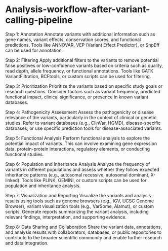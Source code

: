 # Analysis-workflow-after-variant-calling-pipeline
Step 1: Annotation
 Annotate variants with additional information such as gene names, variant effects, conservation scores, and functional predictions.
 Tools like ANNOVAR, VEP (Variant Effect Predictor), or SnpEff can be used for annotation.

Step 2: Filtering
 Apply additional filters to the variants to remove potential false positives or low-confidence variants based on criteria such as quality, read depth, allele frequency, or functional annotations.
Tools like GATK VariantFiltration, BCFtools, or custom scripts can be used for filtering.

Step 3: Prioritization
Prioritize the variants based on specific study goals or research questions.
Consider factors such as variant frequency, predicted functional impact, clinical significance, or presence in known variant databases.

Step 4: Pathogenicity Assessment
Assess the pathogenicity or disease relevance of the variants, particularly in the context of clinical or genetic studies.
Refer to variant databases (e.g., ClinVar, HGMD), disease-specific databases, or use specific prediction tools for disease-associated variants.

Step 5: Functional Analysis
Perform functional analysis to explore the potential impact of variants.
This can involve examining gene expression data, protein-protein interactions, regulatory elements, or conducting functional studies.

Step 6: Population and Inheritance Analysis
Analyze the frequency of variants in different populations and assess whether they follow expected inheritance patterns (e.g., autosomal recessive, autosomal dominant, X-linked).
Tools like PLINK, GEMINI, or custom scripts can be used for population and inheritance analysis.

Step 7: Visualization and Reporting
Visualize the variants and analysis results using tools such as genome browsers (e.g., IGV, UCSC Genome Browser), variant visualization tools (e.g., VarSome, Alamut), or custom scripts.
Generate reports summarizing the variant analysis, including relevant findings, interpretation, and supporting evidence.

Step 8: Data Sharing and Collaboration
Share the variant data, annotations, and analysis results with collaborators, databases, or public repositories to contribute to the broader scientific community and enable further research and data integration.
